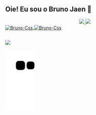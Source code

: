 ## Oie! Eu sou o Bruno Jaen 👋



<div align="center">
  <a href="https://github.com/brunojaen">
  <img height="180em" src="https://github-readme-stats.vercel.app/api?username=brunojaen&show_icons=true&theme=dracula&include_all_commits=true&count_private=true"/>
  <img height="180em" src="https://github-readme-stats.vercel.app/api/top-langs/?username=brunojaen&layout=compact&langs_count=7&theme=dracula"/>
</div>
  
<img align="center" alt="Bruno-Css" height="30" width="40"                                            src="https://cdn.jsdelivr.net/gh/devicons/devicon/icons/css3/css3-original-wordmark.svg" />
  
<img  align="center" alt="Bruno-Css" height="30" width="40" src="https://cdn.jsdelivr.net/gh/devicons/devicon/icons/html5/html5-original-wordmark.svg" />

##
  
<div>
  <a href="https://www.linkedin.com/in/brunojaen/" target="_blank"><img src="https://img.shields.io/badge/LinkedIn-0077B5?style=for-the-badge&logo=linkedin&logoColor=white" target="_blank"</a>

</div>
  
  ![Snake animation](https://github.com/rafaballerini/rafaballerini/blob/output/github-contribution-grid-snake.svg)
